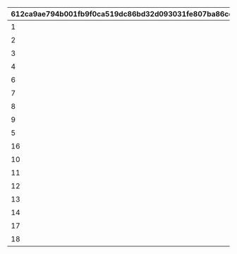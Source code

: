 |612ca9ae794b001fb9f0ca519dc86bd32d093031fe807ba86ce83f81b97a7a11|60999314a478ed64c8116fb63f46056e66f3c0a9061afb248f4454fa5106f443|f82085ba12612e4469563fc07423f4317e96d47b3842e59785a66aecf746ea03|
| --- | --- | --- |
|1|1|ストレート|
|2|1|カーブ|
|3|2|ストレート|
|4|2|シンカー|
|6|2|Sカーブ|
|7|3|ストレート|
|8|3|カーブ|
|9|3|スライダー|
|5|3|シンカー|
|16|3|シュート|
|10|3|ハツネ☆イリュージョン|
|11|3|ハツネ☆バニッシュ|
|12|4|ストレート|
|13|4|カーブ|
|14|4|シンカー|
|17|4|ドラゴンズエンドボール|
|18|4|ドラゴンズテイル|